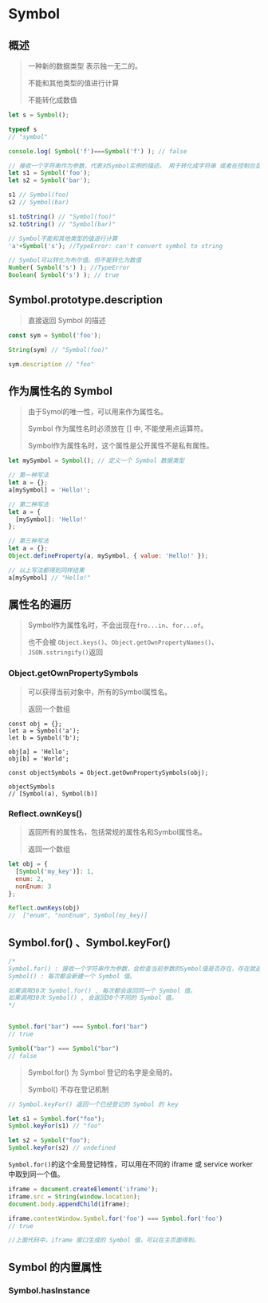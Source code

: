 # Symbol

## 概述

> 一种新的数据类型 表示独一无二的。
>
> 不能和其他类型的值进行计算
>
> 不能转化成数值

```js
let s = Symbol();

typeof s
// "symbol"

console.log( Symbol('f')===Symbol('f') ); // false
```



```js
// 接收一个字符串作为参数，代表对Symbol实例的描述。 用于转化成字符串 或者在控制台显示
let s1 = Symbol('foo');
let s2 = Symbol('bar');

s1 // Symbol(foo)
s2 // Symbol(bar)

s1.toString() // "Symbol(foo)"
s2.toString() // "Symbol(bar)"
```



```js
// Symbol不能和其他类型的值进行计算
'a'+Symbol('s'); //TypeError: can't convert symbol to string

// Symbol可以转化为布尔值。但不能转化为数值
Number( Symbol('s') ); //TypeError
Boolean( Symbol('s') ); // true
```



## Symbol.prototype.description

> 直接返回 Symbol 的描述

```js
const sym = Symbol('foo');

String(sym) // "Symbol(foo)"

sym.description // "foo"
```

## 作为属性名的 Symbol

> 由于Symol的唯一性，可以用来作为属性名。
>
> Symbol 作为属性名时必须放在 [] 中, 不能使用点运算符。
>
> Symbol作为属性名时，这个属性是公开属性不是私有属性。

```js
let mySymbol = Symbol(); // 定义一个 Symbol 数据类型

// 第一种写法
let a = {};
a[mySymbol] = 'Hello!';

// 第二种写法
let a = {
  [mySymbol]: 'Hello!'
};

// 第三种写法
let a = {};
Object.defineProperty(a, mySymbol, { value: 'Hello!' });

// 以上写法都得到同样结果
a[mySymbol] // "Hello!"
```

## 属性名的遍历

> Symbol作为属性名时，不会出现在`fro...in`、`for...of`。
>
> 也不会被 `Object.keys()`、`Object.getOwnPropertyNames()`、`JSON.sstringify()`返回

### Object.getOwnPropertySymbols

> 可以获得当前对象中，所有的Symbol属性名。
>
> 返回一个数组

```JS
const obj = {};
let a = Symbol('a');
let b = Symbol('b');

obj[a] = 'Hello';
obj[b] = 'World';

const objectSymbols = Object.getOwnPropertySymbols(obj);

objectSymbols
// [Symbol(a), Symbol(b)]
```

### Reflect.ownKeys()

> 返回所有的属性名，包括常规的属性名和Symbol属性名。
>
> 返回一个数组

```js
let obj = {
  [Symbol('my_key')]: 1,
  enum: 2,
  nonEnum: 3
};

Reflect.ownKeys(obj)
//  ["enum", "nonEnum", Symbol(my_key)]
```

## Symbol.for() 、Symbol.keyFor()

```js
/*
Symbol.for() : 接收一个字符串作为参数，会检查当前参数的Symbol值是否存在，存在就返回，不存在就创建一个新的
Symbol() : 每次都会新建一个 Symbol 值。

如果调用30次 Symbol.for() , 每次都会返回同一个 Symbol 值。
如果调用30次 Symbol() , 会返回30个不同的 Symbol 值。
*/


Symbol.for("bar") === Symbol.for("bar")
// true

Symbol("bar") === Symbol("bar")
// false
```

> Symbol.for() 为 Symbol 登记的名字是全局的。
>
> Symbol() 不存在登记机制

```js
// Symbol.keyFor() 返回一个已经登记的 Symbol 的 key

let s1 = Symbol.for("foo");
Symbol.keyFor(s1) // "foo"

let s2 = Symbol("foo");
Symbol.keyFor(s2) // undefined
```



`Symbol.for()`的这个全局登记特性，可以用在不同的 iframe 或 service worker 中取到同一个值。

```js
iframe = document.createElement('iframe');
iframe.src = String(window.location);
document.body.appendChild(iframe);

iframe.contentWindow.Symbol.for('foo') === Symbol.for('foo')
// true

//上面代码中，iframe 窗口生成的 Symbol 值，可以在主页面得到。
```



## Symbol 的内置属性

### Symbol.hasInstance

```js

```



